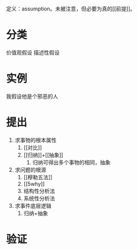 定义：assumption。未被注意，但必要为真的[[前提]]。

# 分类
价值观假设
描述性假设
# 实例
我假设他是个邪恶的人

# 提出
1. 求事物的根本属性
	1. [[对比]] 
	2. [[归纳]]+[[抽象]] 
		1. 归纳可得出多个事物的相同，抽象
2. 求问题的根源
	1. [[穆勒五法]] 
	2. [[5why]] 
	3. 结构性分析法
	4. 系统性分析法
3. 求事件底层逻辑
	1. 归纳+抽象
# 验证